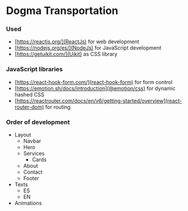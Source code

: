 # Dogma Transportation

### Used

- [https://reactjs.org/](ReactJs) for web development
- [https://nodejs.org/es/](NodeJs) for JavaScript development
- [https://getuikit.com/](Uikit) as CSS library

### JavaScript libraries

- [https://react-hook-form.com/](react-hook-form) for form control
- [https://emotion.sh/docs/introduction](@emotion/css) for dynamic hashed CSS
- [https://reactrouter.com/docs/en/v6/getting-started/overview](react-router-dom) for routing

### Order of development

- Layout
  - Navbar
  - Hero
  - Services
    - Cards
  - About
  - Contact
  - Footer
- Texts
  - ES
  - EN
- Animations
